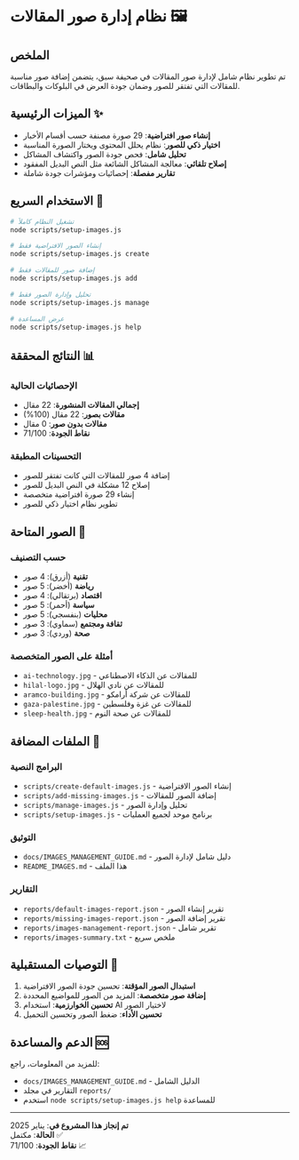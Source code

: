 # نظام إدارة صور المقالات 🖼️

## الملخص

تم تطوير نظام شامل لإدارة صور المقالات في صحيفة سبق، يتضمن إضافة صور مناسبة للمقالات التي تفتقر للصور وضمان جودة العرض في البلوكات والبطاقات.

## الميزات الرئيسية ✨

- **إنشاء صور افتراضية**: 29 صورة مصنفة حسب أقسام الأخبار
- **اختيار ذكي للصور**: نظام يحلل المحتوى ويختار الصورة المناسبة
- **تحليل شامل**: فحص جودة الصور واكتشاف المشاكل
- **إصلاح تلقائي**: معالجة المشاكل الشائعة مثل النص البديل المفقود
- **تقارير مفصلة**: إحصائيات ومؤشرات جودة شاملة

## الاستخدام السريع 🚀

```bash
# تشغيل النظام كاملاً
node scripts/setup-images.js

# إنشاء الصور الافتراضية فقط
node scripts/setup-images.js create

# إضافة صور للمقالات فقط
node scripts/setup-images.js add

# تحليل وإدارة الصور فقط
node scripts/setup-images.js manage

# عرض المساعدة
node scripts/setup-images.js help
```

## النتائج المحققة 📊

### الإحصائيات الحالية
- **إجمالي المقالات المنشورة**: 22 مقال
- **مقالات بصور**: 22 مقال (100%)
- **مقالات بدون صور**: 0 مقال
- **نقاط الجودة**: 71/100

### التحسينات المطبقة
- إضافة 4 صور للمقالات التي كانت تفتقر للصور
- إصلاح 12 مشكلة في النص البديل للصور
- إنشاء 29 صورة افتراضية متخصصة
- تطوير نظام اختيار ذكي للصور

## الصور المتاحة 🎨

### حسب التصنيف
- **تقنية** (أزرق): 4 صور
- **رياضة** (أخضر): 5 صور
- **اقتصاد** (برتقالي): 4 صور
- **سياسة** (أحمر): 5 صور
- **محليات** (بنفسجي): 5 صور
- **ثقافة ومجتمع** (سماوي): 3 صور
- **صحة** (وردي): 3 صور

### أمثلة على الصور المتخصصة
- `ai-technology.jpg` - للمقالات عن الذكاء الاصطناعي
- `hilal-logo.jpg` - للمقالات عن نادي الهلال
- `aramco-building.jpg` - للمقالات عن شركة أرامكو
- `gaza-palestine.jpg` - للمقالات عن غزة وفلسطين
- `sleep-health.jpg` - للمقالات عن صحة النوم

## الملفات المضافة 📁

### البرامج النصية
- `scripts/create-default-images.js` - إنشاء الصور الافتراضية
- `scripts/add-missing-images.js` - إضافة الصور للمقالات
- `scripts/manage-images.js` - تحليل وإدارة الصور
- `scripts/setup-images.js` - برنامج موحد لجميع العمليات

### التوثيق
- `docs/IMAGES_MANAGEMENT_GUIDE.md` - دليل شامل لإدارة الصور
- `README_IMAGES.md` - هذا الملف

### التقارير
- `reports/default-images-report.json` - تقرير إنشاء الصور
- `reports/missing-images-report.json` - تقرير إضافة الصور
- `reports/images-management-report.json` - تقرير شامل
- `reports/images-summary.txt` - ملخص سريع

## التوصيات المستقبلية 🔮

1. **استبدال الصور المؤقتة**: تحسين جودة الصور الافتراضية
2. **إضافة صور متخصصة**: المزيد من الصور للمواضيع المحددة
3. **تحسين الخوارزمية**: استخدام AI لاختيار الصور
4. **تحسين الأداء**: ضغط الصور وتحسين التحميل

## الدعم والمساعدة 🆘

للمزيد من المعلومات، راجع:
- `docs/IMAGES_MANAGEMENT_GUIDE.md` - الدليل الشامل
- التقارير في مجلد `reports/`
- استخدم `node scripts/setup-images.js help` للمساعدة

---

**تم إنجاز هذا المشروع في**: يناير 2025  
**الحالة**: مكتمل ✅  
**نقاط الجودة**: 71/100 📈 
